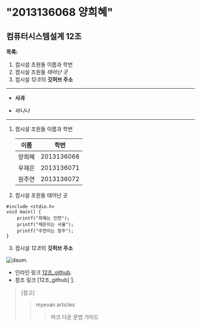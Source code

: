 **"2013136068 양희혜"**
=========================

컴퓨터시스템설계 12조
-------------------------

 **목록:**

1. 컴시설 조원들 이름과 학번
2. 컴시설 조원들 *태어난 곳*
3. 컴시설 *12조*의 **깃허브 주소**

---

- **사과**
* *바나나*

***

1. 컴시설 조원들 이름과 학번

	| 이름  |    학번   |
	|------ | ----------|
	|양희혜 | 2013136068|
	|우재은 | 2013136071|
	|원주연 | 2013136072|

2. 컴시설 조원들 태어난 곳
```
#include <stdio.h>
void main() {
	printf("희혜는 인천");
	printf("재은이는 서울");
	printf("주연이는 청주");
}
```

3. 컴시설 *12조*의 **깃허브 주소**

![daum](http://icon.daumcdn.net/w/icon/1312/19/152729032.png).

* 인라인 링크 [12조_github](http://github.com/wje21522/WYW_12).
* 참조 링크 [12조_github] [1].

[1]: http://github.com/wje21522/WYW_12



>[참고]
> > myevan articles
> > > 마크 다운 문법 가이드 
